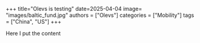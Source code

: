﻿+++
title="Olevs is testing"
date=2025-04-04
image= "images/baltic_fund.jpg"
authors = ["Olevs"]
categories = ["Mobility"]
tags = ["China", "US"]
+++

Here I put the content

